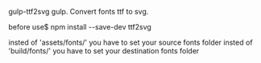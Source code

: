 gulp-ttf2svg
gulp. Convert fonts ttf to svg.


before use$ npm install --save-dev ttf2svg

insted of 'assets/fonts/' you have to set your source fonts folder
insted of 'build/fonts/' you have to set your destination fonts folder





